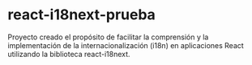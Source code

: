 # react-i18next-prueba
Proyecto creado el propósito de facilitar la comprensión y la implementación de la internacionalización (i18n) en aplicaciones React utilizando la biblioteca react-i18next.
